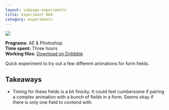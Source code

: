 ```yaml
---
layout: subpage-experiments
title: Experiment 004
category: experiments
---
```

<img src="http://helentran.com/img/experiments/Experiment004.gif">

__Programs:__ AE & Photoshop  
__Time spent:__ Three hours  
__Working files:__ [Download on Dribbble](https://drb.li/PIaUh)

Quick experiment to try out a few different animations for form fields.

## Takeaways
* Timing for these fields is a bit finicky. It could feel cumbersome if pairing a complex animation with a bunch of fields in a form. Seems okay if there is only one field to contend with.